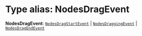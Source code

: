 # Type alias: NodesDragEvent

**NodesDragEvent**: [`NodesDragStartEvent`](/auto-docs/free-layout-editor/interfaces/NodesDragStartEvent.md) | [`NodesDraggingEvent`](/auto-docs/free-layout-editor/interfaces/NodesDraggingEvent.md) | [`NodesDragEndEvent`](/auto-docs/free-layout-editor/interfaces/NodesDragEndEvent.md)

